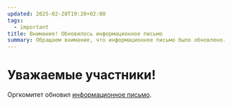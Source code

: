 ```yaml
---
updated: 2025-02-20T19:20+02:00
tags:
  - important
title: Внимание! Обновилось информационное письмо
summary: Обращаем внимание, что информационное письмо было обновлено.
---
```


# Уважаемые участники!

Оргкомитет обновил [информационное письмо](http://rlnc.ru/docs/2025/rlnc-call-for-paper.pdf).
